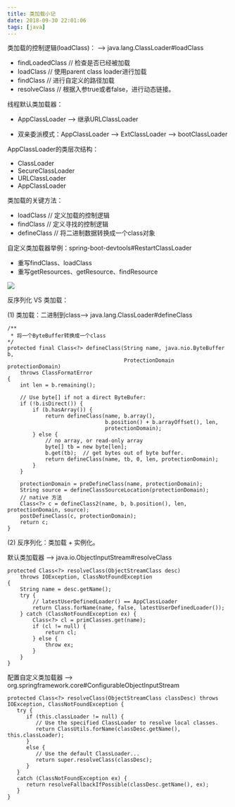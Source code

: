 ```yaml
---
title: 类加载小记
date: 2018-09-30 22:01:06
tags: [java]
---
```


类加载的控制逻辑(loadClass)： ——> java.lang.ClassLoader#loadClass

* findLoadedClass // 检查是否已经被加载
* loadClass // 使用parent class loader进行加载
* findClass // 进行自定义的路径加载
* resolveClass // 根据入参true或者false，进行动态链接。

线程默认类加载器：

* AppClassLoader ——> 继承URLClassLoader 

* 双亲委派模式：AppClassLoader ——> ExtClassLoader ——> bootClassLoader

AppClassLoader的类层次结构：

* ClassLoader
* SecureClassLoader
* URLClassLoader
* AppClassLoader

类加载的关键方法：

* loadClass // 定义加载的控制逻辑
* findClass // 定义寻找的控制逻辑
* defineClass // 将二进制数据转换成一个class对象

自定义类加载器举例：spring-boot-devtools#RestartClassLoader

* 重写findClass、loadClass
* 重写getResources、getResource、findResource

<img max-width=100% src="https://upload-images.jianshu.io/upload_images/1401040-5a4e8cd04a742741.png?imageMogr2/auto-orient/strip%7CimageView2/2/w/500"/>

反序列化 VS 类加载：

(1) 类加载：二进制到class——> java.lang.ClassLoader#defineClass
```
/**
 * 将一个ByteBuffer转换成一个class
*/
protected final Class<?> defineClass(String name, java.nio.ByteBuffer b,
                                     ProtectionDomain protectionDomain)
    throws ClassFormatError
{
    int len = b.remaining();

    // Use byte[] if not a direct ByteBufer:
    if (!b.isDirect()) {
        if (b.hasArray()) {
            return defineClass(name, b.array(),
                               b.position() + b.arrayOffset(), len,
                               protectionDomain);
        } else {
            // no array, or read-only array
            byte[] tb = new byte[len];
            b.get(tb);  // get bytes out of byte buffer.
            return defineClass(name, tb, 0, len, protectionDomain);
        }
    }

    protectionDomain = preDefineClass(name, protectionDomain);
    String source = defineClassSourceLocation(protectionDomain);
    // native 方法
    Class<?> c = defineClass2(name, b, b.position(), len, protectionDomain, source);
    postDefineClass(c, protectionDomain);
    return c;
}
```
(2) 反序列化：类加载 + 实例化。

默认类加载器 ——> java.io.ObjectInputStream#resolveClass
```
protected Class<?> resolveClass(ObjectStreamClass desc)
    throws IOException, ClassNotFoundException
{
    String name = desc.getName();
    try {
        // latestUserDefinedLoader() == AppClassLoader
        return Class.forName(name, false, latestUserDefinedLoader());
    } catch (ClassNotFoundException ex) {
        Class<?> cl = primClasses.get(name);
        if (cl != null) {
            return cl;
        } else {
            throw ex;
        }
    }
}
```
           

配置自定义类加载器 ——> org.springframework.core#ConfigurableObjectInputStream
  
```
protected Class<?> resolveClass(ObjectStreamClass classDesc) throws IOException, ClassNotFoundException {
   try {
      if (this.classLoader != null) {
         // Use the specified ClassLoader to resolve local classes.
         return ClassUtils.forName(classDesc.getName(), this.classLoader);
      }
      else {
         // Use the default ClassLoader...
         return super.resolveClass(classDesc);
      }
   }
   catch (ClassNotFoundException ex) {
      return resolveFallbackIfPossible(classDesc.getName(), ex);
   }
}
```
